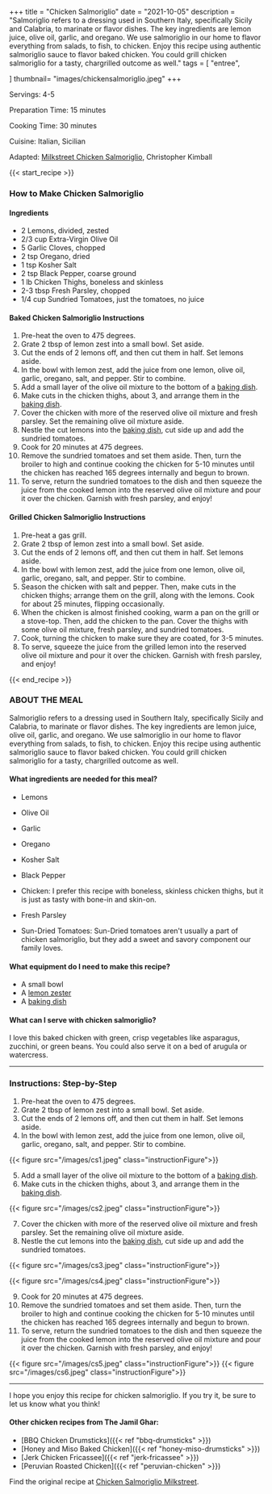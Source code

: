 +++
title = "Chicken Salmoriglio"
date = "2021-10-05"
description = "Salmoriglio refers to a dressing used in Southern Italy, specifically Sicily and Calabria, to marinate or flavor dishes. The key ingredients are lemon juice, olive oil, garlic, and oregano. We use salmoriglio in our home to flavor everything from salads, to fish, to chicken. Enjoy this recipe using authentic salmoriglio sauce to flavor baked chicken. You could grill chicken salmoriglio for a tasty, chargrilled outcome as well."
tags = [
    "entree",
   
]
thumbnail= "images/chickensalmoriglio.jpeg"
+++

Servings: 4-5 <!--more-->

Preparation Time: 15 minutes

Cooking Time: 30 minutes 

Cuisine: Italian, Sicilian 

Adapted: [Milkstreet Chicken Salmoriglio](https://www.177milkstreet.com/recipes/chicken-salmoriglio-tn-med), Christopher Kimball

{{< start_recipe >}}

### How to Make Chicken Salmoriglio 

#### Ingredients  

* 2 Lemons, divided, zested 
* 2/3 cup Extra-Virgin Olive Oil
* 5 Garlic Cloves, chopped
* 2 tsp Oregano, dried 
* 1 tsp Kosher Salt 
* 2 tsp Black Pepper, coarse ground
* 1 lb Chicken Thighs, boneless and skinless
* 2-3 tbsp Fresh Parsley, chopped  
* 1/4 cup Sundried Tomatoes, just the tomatoes, no juice 

#### Baked Chicken Salmoriglio Instructions 

1. Pre-heat the oven to 475 degrees. 
2. Grate 2 tbsp of lemon zest into a small bowl. Set aside. 
3. Cut the ends of 2 lemons off, and then cut them in half. Set lemons aside. 
4. In the bowl with lemon zest, add the juice from one lemon, olive oil, garlic, oregano, salt, and pepper. Stir to combine. 
5. Add a small layer of the olive oil mixture to the bottom of a [baking dish](https://amzn.to/3mqJp8X). 
6. Make cuts in the chicken thighs, about 3, and arrange them in the [baking dish](https://amzn.to/3mqJp8X). 
7. Cover the chicken with more of the reserved olive oil mixture and fresh parsley. Set the remaining olive oil mixture aside.
8. Nestle the cut lemons into the [baking dish](https://amzn.to/3mqJp8X), cut side up and add the sundried tomatoes. 
9. Cook for 20 minutes at 475 degrees. 
10. Remove the sundried tomatoes and set them aside. Then, turn the broiler to high and continue cooking the chicken for 5-10 minutes until the chicken has reached 165 degrees internally and begun to brown. 
11. To serve, return the sundried tomatoes to the dish and then squeeze the juice from the cooked lemon into the reserved olive oil mixture and pour it over the chicken. Garnish with fresh parsley, and enjoy! 

#### Grilled Chicken Salmoriglio Instructions 

1. Pre-heat a gas grill. 
2. Grate 2 tbsp of lemon zest into a small bowl. Set aside. 
3. Cut the ends of 2 lemons off, and then cut them in half. Set lemons aside. 
4. In the bowl with lemon zest, add the juice from one lemon, olive oil, garlic, oregano, salt, and pepper. Stir to combine. 
5. Season the chicken with salt and pepper. Then, make cuts in the chicken thighs; arrange them on the grill, along with the lemons. Cook for about 25 minutes, flipping occasionally.
6. When the chicken is almost finished cooking, warm a pan on the grill or a stove-top. Then, add the chicken to the pan. Cover the thighs with some olive oil mixture, fresh parsley, and sundried tomatoes. 
7. Cook, turning the chicken to make sure they are coated, for 3-5 minutes. 
8. To serve, squeeze the juice from the grilled lemon into the reserved olive oil mixture and pour it over the chicken. Garnish with fresh parsley, and enjoy!  

{{< end_recipe >}}

### ABOUT THE MEAL

Salmoriglio refers to a dressing used in Southern Italy, specifically Sicily and Calabria, to marinate or flavor dishes. The key ingredients are lemon juice, olive oil, garlic, and oregano. We use salmoriglio in our home to flavor everything from salads, to fish, to chicken. Enjoy this recipe using authentic salmoriglio sauce to flavor baked chicken. You could grill chicken salmoriglio for a tasty, chargrilled outcome as well.

#### What ingredients are needed for this meal?

* Lemons 

* Olive Oil 

* Garlic

* Oregano

* Kosher Salt
 
* Black Pepper 

* Chicken: I prefer this recipe with boneless, skinless chicken thighs, but it is just as tasty with bone-in and skin-on. 

* Fresh Parsley 

* Sun-Dried Tomatoes: Sun-Dried tomatoes aren't usually a part of chicken salmoriglio, but they add a sweet and savory component our family loves.

#### What equipment do I need to make this recipe?

* A small bowl 
* A [lemon zester](https://amzn.to/3a83M4T)
* A [baking dish](https://amzn.to/3mqJp8X)

#### What can I serve with chicken salmoriglio? 

I love this baked chicken with green, crisp vegetables like asparagus, zucchini, or green beans. You could also serve it on a bed of arugula or watercress.

---- 

### Instructions: Step-by-Step

1. Pre-heat the oven to 475 degrees. 
2. Grate 2 tbsp of lemon zest into a small bowl. Set aside. 
3. Cut the ends of 2 lemons off, and then cut them in half. Set lemons aside. 
4. In the bowl with lemon zest, add the juice from one lemon, olive oil, garlic, oregano, salt, and pepper. Stir to combine.  

{{< figure src="/images/cs1.jpeg" class="instructionFigure">}}

5. Add a small layer of the olive oil mixture to the bottom of a [baking dish](https://amzn.to/3mqJp8X). 
6. Make cuts in the chicken thighs, about 3, and arrange them in the [baking dish](https://amzn.to/3mqJp8X). 

{{< figure src="/images/cs2.jpeg" class="instructionFigure">}}

7. Cover the chicken with more of the reserved olive oil mixture and fresh parsley. Set the remaining olive oil mixture aside.
8. Nestle the cut lemons into the [baking dish](https://amzn.to/3mqJp8X), cut side up and add the sundried tomatoes. 

{{< figure src="/images/cs3.jpeg" class="instructionFigure">}}

{{< figure src="/images/cs4.jpeg" class="instructionFigure">}}

9. Cook for 20 minutes at 475 degrees. 
10. Remove the sundried tomatoes and set them aside. Then, turn the broiler to high and continue cooking the chicken for 5-10 minutes until the chicken has reached 165 degrees internally and begun to brown. 
11. To serve, return the sundried tomatoes to the dish and then squeeze the juice from the cooked lemon into the reserved olive oil mixture and pour it over the chicken. Garnish with fresh parsley, and enjoy! 

{{< figure src="/images/cs5.jpeg" class="instructionFigure">}}
{{< figure src="/images/cs6.jpeg" class="instructionFigure">}}

--- 

I hope you enjoy this recipe for chicken salmoriglio. If you try it, be sure to let us know what you think!

#### Other chicken recipes from The Jamil Ghar:

* [BBQ Chicken Drumsticks]({{< ref "bbq-drumsticks" >}})
* [Honey and Miso Baked Chicken]({{< ref "honey-miso-drumsticks" >}})
* [Jerk Chicken Fricassee]({{< ref "jerk-fricassee" >}})
* [Peruvian Roasted Chicken]({{< ref "peruvian-chicken" >}})

Find the original recipe at [Chicken Salmoriglio Milkstreet](https://www.177milkstreet.com/recipes/chicken-salmoriglio-tn-med).
